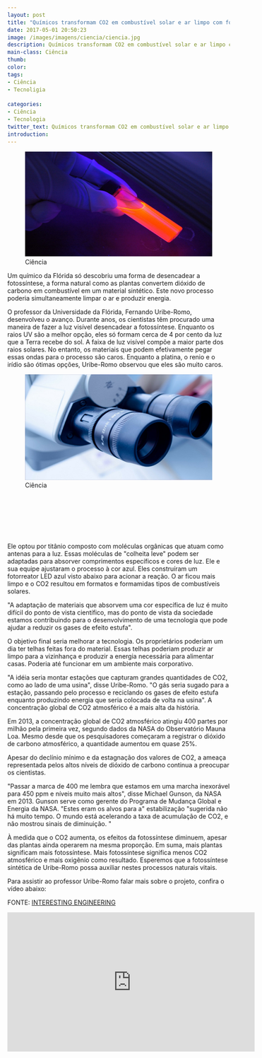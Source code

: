 ```yaml
---
layout: post
title: "Químicos transformam CO2 em combustível solar e ar limpo com fotossíntese artificial"
date: 2017-05-01 20:50:23
image: /images/imagens/ciencia/ciencia.jpg
description: Químicos transformam CO2 em combustível solar e ar limpo com fotossíntese artificial
main-class: Ciência
thumb:
color:
tags:
- Ciência
- Tecnoligia

categories:
- Ciência
- Tecnologia
twitter_text: Químicos transformam CO2 em combustível solar e ar limpo com fotossíntese artificial
introduction:
---
```



<figure>
	<img src="/images/imagens/ciencia/ciencia.jpg">
	<figcaption>Ciência</figcaption>
</figure>

Um químico da Flórida só descobriu uma forma de desencadear a fotossíntese, a forma natural como as plantas convertem dióxido de carbono em combustível em um material sintético. Este novo processo poderia simultaneamente limpar o ar e produzir energia. <!--more-->


O professor da Universidade da Flórida, Fernando Uribe-Romo, desenvolveu o avanço. Durante anos, os cientistas têm procurado uma maneira de fazer a luz visível desencadear a fotossíntese. Enquanto os raios UV são a melhor opção, eles só formam cerca de 4 por cento da luz que a Terra recebe do sol. A faixa de luz visível compõe a maior parte dos raios solares. No entanto, os materiais que podem efetivamente pegar essas ondas para o processo são caros. Enquanto a platina, o renio e o irídio são ótimas opções, Uribe-Romo observou que eles são muito caros.

<figure>
	<img src="/images/imagens/ciencia/ciencia_1.jpg">
	<figcaption>Ciência</figcaption>
</figure>

<script async src="//pagead2.googlesyndication.com/pagead/js/adsbygoogle.js"></script>
<!-- teclivre -->
<ins class="adsbygoogle"
     style="display:inline-block;width:728px;height:90px"
     data-ad-client="ca-pub-1738697462902889"
     data-ad-slot="4405393702"></ins>
<script>
(adsbygoogle = window.adsbygoogle || []).push({});
</script>

Ele optou por titânio composto com moléculas orgânicas que atuam como antenas para a luz. Essas moléculas de "colheita leve" podem ser adaptadas para absorver comprimentos específicos e cores de luz. Ele e sua equipe ajustaram o processo à cor azul. Eles construíram um fotorreator LED azul visto abaixo  para acionar a reação. O ar ficou mais limpo e o CO2 resultou em formatos e formamidas tipos de combustíveis solares.


"A adaptação de materiais que absorvem uma cor específica de luz é muito difícil do ponto de vista científico, mas do ponto de vista da sociedade estamos contribuindo para o desenvolvimento de uma tecnologia que pode ajudar a reduzir os gases de efeito estufa".

O objetivo final seria melhorar a tecnologia. Os proprietários poderiam um dia ter telhas feitas fora do material. Essas telhas poderiam produzir ar limpo para a vizinhança e produzir a energia necessária para alimentar casas. Poderia até funcionar em um ambiente mais corporativo.

"A idéia seria montar estações que capturam grandes quantidades de CO2, como ao lado de uma usina", disse Uribe-Romo. "O gás seria sugado para a estação, passando pelo processo e reciclando os gases de efeito estufa enquanto produzindo energia que seria colocada de volta na usina".
A concentração global de CO2 atmosférico é a mais alta da história.

Em 2013, a concentração global de CO2 atmosférico atingiu 400 partes por milhão pela primeira vez, segundo dados da NASA do Observatório Mauna Loa. Mesmo desde que os pesquisadores começaram a registrar o dióxido de carbono atmosférico, a quantidade aumentou em quase 25%.

Apesar do declínio mínimo e da estagnação dos valores de CO2, a ameaça representada pelos altos níveis de dióxido de carbono continua a preocupar os cientistas.

"Passar a marca de 400 me lembra que estamos em uma marcha inexorável para 450 ppm e níveis muito mais altos", disse Michael Gunson, da NASA em 2013. Gunson serve como gerente do Programa de Mudança Global e Energia da NASA. "Estes eram os alvos para a" estabilização "sugerida não há muito tempo. O mundo está acelerando a taxa de acumulação de CO2, e não mostrou sinais de diminuição. "

À medida que o CO2 aumenta, os efeitos da fotossíntese diminuem, apesar das plantas ainda operarem na mesma proporção. Em suma, mais plantas significam mais fotossíntese. Mais fotossíntese significa menos CO2 atmosférico e mais oxigênio como resultado. Esperemos que a fotossíntese sintética de Uribe-Romo possa auxiliar nestes processos naturais vitais.

Para assistir ao professor Uribe-Romo falar mais sobre o projeto, confira o vídeo abaixo:

FONTE: [INTERESTING ENGINEERING]



<iframe width="560" height="315" src="https://www.youtube.com/embed/cdTuwe2SruA" frameborder="0" allowfullscreen></iframe>


[INTERESTING ENGINEERING]: http://interestingengineering.com/chemists-turn-co2-solar-fuel-clean-air-artificial-photosynthesis/




